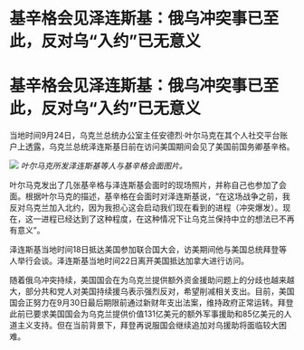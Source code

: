 # 基辛格会见泽连斯基：俄乌冲突事已至此，反对乌“入约”已无意义

# 基辛格会见泽连斯基：俄乌冲突事已至此，反对乌“入约”已无意义

当地时间9月24日，乌克兰总统办公室主任安德烈·叶尔马克在其个人社交平台账户上透露，乌克兰总统泽连斯基日前在访问美国期间会见了美国前国务卿基辛格。

![](https://inews.gtimg.com/om_bt/O2d5T2EeWcJH4TcYWWm138EkzOz18Efeq8OOTIH90rTA0AA/1000)
_叶尔马克所发泽连斯基等人与基辛格会面图片。_

叶尔马克发出了几张基辛格与泽连斯基会面时的现场照片，并称自己也参加了会面。根据叶尔马克的描述，基辛格在会面时对泽连斯基说，“在这场战争之前，我反对乌克兰加入北约，因为我担心这会启动我们现在看到的进程（冲突爆发）。现在，这一进程已经达到了这种程度，在这种情况下让乌克兰保持中立的想法已不再有意义”。

泽连斯基当地时间18日抵达美国参加联合国大会，访美期间他与美国总统拜登等人举行会谈。泽连斯基当地时间22日离开美国抵达加拿大进行访问。

随着俄乌冲突持续，美国国会在为乌克兰提供额外资金援助问题上的分歧也越来越大，部分共和党人对美国持续援乌表示强烈反对，希望削减相关支出。目前，美国国会正努力在9月30日最后期限前通过新财年支出法案，维持政府正常运转。拜登此前已要求美国国会为乌克兰提供价值131亿美元的额外军事援助和85亿美元的人道主义支持。但在当前背景下，拜登再说服国会继续追加对乌援助将面临较大困难。

